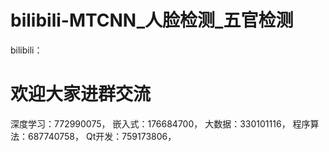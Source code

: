 # bilibili-MTCNN_人脸检测_五官检测

bilibili：  

# 欢迎大家进群交流  

深度学习：772990075，
嵌入式：176684700，
大数据：330101116，
程序算法：687740758，
Qt开发：759173806，
